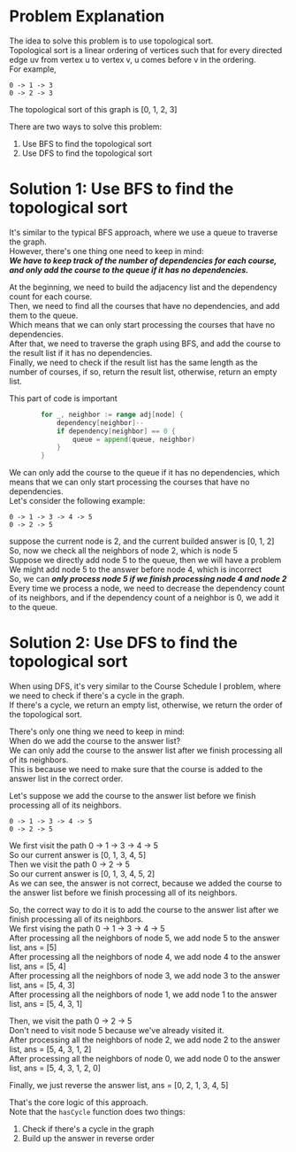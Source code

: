 # Problem Explanation

The idea to solve this problem is to use topological sort.<br>
Topological sort is a linear ordering of vertices such that for every directed edge uv from vertex u to vertex v, u comes before v in the ordering.<br>
For example,<br>
```
0 -> 1 -> 3
0 -> 2 -> 3
```
The topological sort of this graph is [0, 1, 2, 3]<br>

There are two ways to solve this problem:
1. Use BFS to find the topological sort
2. Use DFS to find the topological sort

# Solution 1: Use BFS to find the topological sort
It's similar to the typical BFS approach, where we use a queue to traverse the graph.<br>
However, there's one thing one need to keep in mind:<br>
***We have to keep track of the number of dependencies for each course, and only add the course to the queue if it has no dependencies.***<br>

At the beginning, we need to build the adjacency list and the dependency count for each course.<br>
Then, we need to find all the courses that have no dependencies, and add them to the queue.<br>
Which means that we can only start processing the courses that have no dependencies.<br>
After that, we need to traverse the graph using BFS, and add the course to the result list if it has no dependencies.<br>
Finally, we need to check if the result list has the same length as the number of courses, if so, return the result list, otherwise, return an empty list.<br>

This part of code is important<br>
```go
		for _, neighbor := range adj[node] {
			dependency[neighbor]--
			if dependency[neighbor] == 0 {
				queue = append(queue, neighbor)
			}
		}
```
We can only add the course to the queue if it has no dependencies, which means that we can only start processing the courses that have no dependencies.<br>
Let's consider the following example:<br>
```
0 -> 1 -> 3 -> 4 -> 5
0 -> 2 -> 5
```
suppose the current node is 2, and the current builded answer is [0, 1, 2]<br>
So, now we check all the neighbors of node 2, which is node 5<br>
Suppose we directly add node 5 to the queue, then we will have a problem<br>
We might add node 5 to the answer before node 4, which is incorrect<br>
So, we can ***only process node 5 if we finish processing node 4 and node 2***<br>
Every time we process a node, we need to decrease the dependency count of its neighbors, and if the dependency count of a neighbor is 0, we add it to the queue.<br>

# Solution 2: Use DFS to find the topological sort
When using DFS, it's very similar to the Course Schedule I problem, where we need to check if there's a cycle in the graph.<br>
If there's a cycle, we return an empty list, otherwise, we return the order of the topological sort.<br>

There's only one thing we need to keep in mind:<br>
When do we add the course to the answer list?<br>
We can only add the course to the answer list after we finish processing all of its neighbors.<br>
This is because we need to make sure that the course is added to the answer list in the correct order.<br>

Let's suppose we add the course to the answer list before we finish processing all of its neighbors.<br>
```
0 -> 1 -> 3 -> 4 -> 5
0 -> 2 -> 5
```
We first visit the path 0 -> 1 -> 3 -> 4 -> 5<br>
So our current answer is [0, 1, 3, 4, 5]<br>
Then we visit the path 0 -> 2 -> 5<br>
So our current answer is [0, 1, 3, 4, 5, 2]<br>
As we can see, the answer is not correct, because we added the course to the answer list before we finish processing all of its neighbors.<br>

So, the correct way to do it is to add the course to the answer list after we finish processing all of its neighbors.<br>
We first vising the path 0 -> 1 -> 3 -> 4 -> 5<br>
After processing all the neighbors of node 5, we add node 5 to the answer list, ans = [5]<br>
After processing all the neighbors of node 4, we add node 4 to the answer list, ans = [5, 4]<br>
After processing all the neighbors of node 3, we add node 3 to the answer list, ans = [5, 4, 3]<br>
After processing all the neighbors of node 1, we add node 1 to the answer list, ans = [5, 4, 3, 1]<br>

Then, we visit the path 0 -> 2 -> 5<br>
Don't need to visit node 5 because we've already visited it.<br>
After processing all the neighbors of node 2, we add node 2 to the answer list, ans = [5, 4, 3, 1, 2]<br>
After processing all the neighbors of node 0, we add node 0 to the answer list, ans = [5, 4, 3, 1, 2, 0]<br>

Finally, we just reverse the answer list, ans = [0, 2, 1, 3, 4, 5]<br>

That's the core logic of this approach.<br>
Note that the `hasCycle` function does two things:<br>
1. Check if there's a cycle in the graph
2. Build up the answer in reverse order